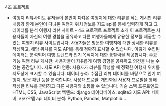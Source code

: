 4조 프로젝트
- 여행지 리뷰사이트
유저들이 본인이 다녀온 여행지에 대한 리뷰를 적는 게시판
리뷰 내용과 함계 본인이 다녀온 여행지 위치 정보를 지도 api를 통해 입력하게 하고 그 데이터를 분석
여행지 리뷰 사이트 - 4조 프로젝트
프로젝트 소개
이 프로젝트는 사용자들이 자신의 여행 경험을 공유하고 다른 여행자들에게 유용한 정보를 제공할 수 있는 여행지 리뷰 사이트입니다. 사용자들은 방문한 여행지에 대한 상세한 리뷰를 작성하고, 해당 위치를 지도 API를 통해 정확히 표시할 수 있습니다. 이렇게 수집된 데이터는 분석되어 여행 트렌드와 인기 목적지에 대한 통찰력을 제공합니다.
주요 기능
여행 리뷰 게시판: 사용자들이 자유롭게 여행 경험을 공유하고 의견을 나눌 수 있는 공간입니다.
지도 API 연동: 사용자가 리뷰를 작성할 때 정확한 여행지 위치를 지도상에 표시할 수 있습니다.
데이터 분석: 수집된 리뷰 데이터를 바탕으로 인기 여행지, 방문 패턴 등을 분석합니다.
사용자 프로필: 개인화된 사용자 프로필을 통해 작성한 리뷰를 관리하고 다른 사용자와 소통할 수 있습니다.
기술 스택
프론트엔드: HTML, CSS, JavaScript
백엔드: django
데이터베이스: sqlite3
지도 API: 네이버, 카카오맵 api
데이터 분석: Python, Pandas, Matplotlib...
